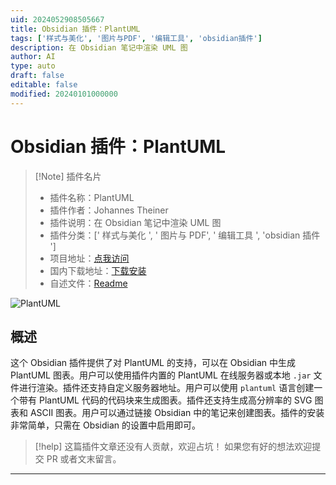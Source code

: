 ```yaml
---
uid: 2024052908505667
title: Obsidian 插件：PlantUML
tags: ['样式与美化', '图片与PDF', '编辑工具', 'obsidian插件']
description: 在 Obsidian 笔记中渲染 UML 图
author: AI
type: auto
draft: false
editable: false
modified: 20240101000000
---
```


# Obsidian 插件：PlantUML

> [!Note] 插件名片
> - 插件名称：PlantUML
> - 插件作者：Johannes Theiner
> - 插件说明：在 Obsidian 笔记中渲染 UML 图
> - 插件分类：[' 样式与美化 ', ' 图片与 PDF', ' 编辑工具 ', 'obsidian 插件 ']
> - 项目地址：[点我访问](https://github.com/joethei/obsidian-plantuml)
> - 国内下载地址：[下载安装](https://pkmer.cn/products/plugin/pluginMarket/?obsidian-plantuml)
> - 自述文件：[Readme](https://ghproxy.net/https://raw.githubusercontent.com/joethei/obsidian-plantuml/master/README.md)

![PlantUML](https://cdn.pkmer.cn/covers/obsidian-plantuml.png!pkmer)

## 概述

这个 Obsidian 插件提供了对 PlantUML 的支持，可以在 Obsidian 中生成 PlantUML 图表。用户可以使用插件内置的 PlantUML 在线服务器或本地 `.jar` 文件进行渲染。插件还支持自定义服务器地址。用户可以使用 `plantuml` 语言创建一个带有 PlantUML 代码的代码块来生成图表。插件还支持生成高分辨率的 SVG 图表和 ASCII 图表。用户可以通过链接 Obsidian 中的笔记来创建图表。插件的安装非常简单，只需在 Obsidian 的设置中启用即可。

> [!help]
> 这篇插件文章还没有人贡献，欢迎占坑！
> 如果您有好的想法欢迎提交 PR 或者文末留言。

---



